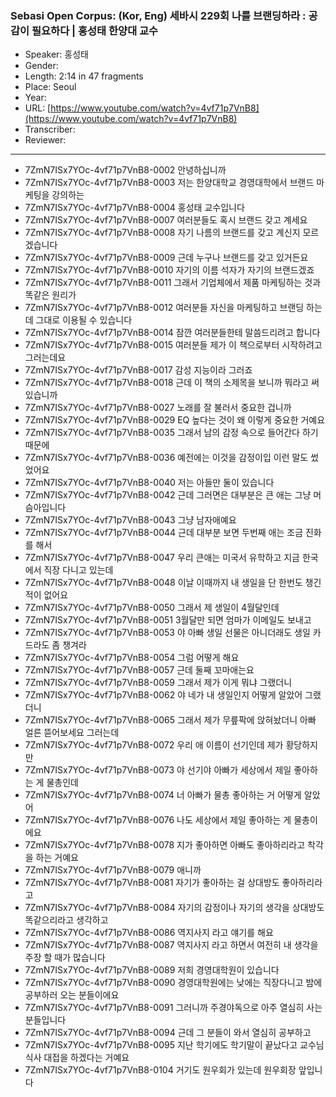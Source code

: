 ### Sebasi Open Corpus: (Kor, Eng) 세바시 229회 나를 브랜딩하라 : 공감이 필요하다 | 홍성태 한양대 교수

- Speaker: 홍성태
- Gender: 
- Length: 2:14 in 47 fragments
- Place: Seoul
- Year: 
- URL: [https://www.youtube.com/watch?v=4vf71p7VnB8](https://www.youtube.com/watch?v=4vf71p7VnB8)
- Transcriber: 
- Reviewer: 

---

- 7ZmN7ISx7YOc-4vf71p7VnB8-0002 안녕하십니까
- 7ZmN7ISx7YOc-4vf71p7VnB8-0003 저는 한양대학교 경영대학에서 브랜드 마케팅을 강의하는
- 7ZmN7ISx7YOc-4vf71p7VnB8-0004 홍성태 교수입니다
- 7ZmN7ISx7YOc-4vf71p7VnB8-0007 여러분들도 혹시 브랜드 갖고 계세요
- 7ZmN7ISx7YOc-4vf71p7VnB8-0008 자기 나름의 브랜드를 갖고 계신지 모르겠습니다
- 7ZmN7ISx7YOc-4vf71p7VnB8-0009 근데 누구나 브랜드를 갖고 있거든요
- 7ZmN7ISx7YOc-4vf71p7VnB8-0010 자기의 이름 석자가 자기의 브랜드겠죠
- 7ZmN7ISx7YOc-4vf71p7VnB8-0011 그래서 기업체에서 제품 마케팅하는 것과 똑같은 원리가
- 7ZmN7ISx7YOc-4vf71p7VnB8-0012 여러분들 자신을 마케팅하고 브랜딩 하는데 그대로 이용될 수 있습니다
- 7ZmN7ISx7YOc-4vf71p7VnB8-0014 잠깐 여러분들한테 말씀드리려고 합니다
- 7ZmN7ISx7YOc-4vf71p7VnB8-0015 여러분들 제가 이 책으로부터 시작하려고 그러는데요
- 7ZmN7ISx7YOc-4vf71p7VnB8-0017 감성 지능이라 그러죠
- 7ZmN7ISx7YOc-4vf71p7VnB8-0018 근데 이 책의 소제목을 보니까 뭐라고 써 있습니까
- 7ZmN7ISx7YOc-4vf71p7VnB8-0027 노래를 잘 불러서 중요한 겁니까
- 7ZmN7ISx7YOc-4vf71p7VnB8-0029 EQ 높다는 것이 왜 이렇게 중요한 거예요
- 7ZmN7ISx7YOc-4vf71p7VnB8-0035 그래서 남의 감정 속으로 들어간다 하기 때문에
- 7ZmN7ISx7YOc-4vf71p7VnB8-0036 예전에는 이것을 감정이입 이런 말도 썼었어요
- 7ZmN7ISx7YOc-4vf71p7VnB8-0040 저는 아들만 둘이 있습니다
- 7ZmN7ISx7YOc-4vf71p7VnB8-0042 근데 그러면은 대부분은 큰 애는 그냥 머슴아입니다
- 7ZmN7ISx7YOc-4vf71p7VnB8-0043 그냥 남자애예요
- 7ZmN7ISx7YOc-4vf71p7VnB8-0044 근데 대부분 보면 두번째 애는 조금 진화를 해서
- 7ZmN7ISx7YOc-4vf71p7VnB8-0047 우리 큰애는 미국서 유학하고 지금 한국에서 직장 다니고 있는데
- 7ZmN7ISx7YOc-4vf71p7VnB8-0048 이날 이때까지 내 생일을 단 한번도 챙긴 적이 없어요
- 7ZmN7ISx7YOc-4vf71p7VnB8-0050 그래서 제 생일이 4월달인데
- 7ZmN7ISx7YOc-4vf71p7VnB8-0051 3월달만 되면 엄마가 이메일도 보내고
- 7ZmN7ISx7YOc-4vf71p7VnB8-0053 야 아빠 생일 선물은 아니더래도 생일 카드라도 좀 챙겨라
- 7ZmN7ISx7YOc-4vf71p7VnB8-0054 그럼 어떻게 해요
- 7ZmN7ISx7YOc-4vf71p7VnB8-0057 근데 둘째 꼬마애는요
- 7ZmN7ISx7YOc-4vf71p7VnB8-0059 그래서 제가 이게 뭐냐 그랬더니
- 7ZmN7ISx7YOc-4vf71p7VnB8-0062 야 네가 내 생일인지 어떻게 알았어 그랬더니
- 7ZmN7ISx7YOc-4vf71p7VnB8-0065 그래서 제가 무릎팍에 앉혀놨더니 아빠 얼른 뜯어보세요 그러는데
- 7ZmN7ISx7YOc-4vf71p7VnB8-0072 우리 애 이름이 선기인데 제가 황당하지만
- 7ZmN7ISx7YOc-4vf71p7VnB8-0073 야 선기야 아빠가 세상에서 제일 좋아하는 게 물총인데
- 7ZmN7ISx7YOc-4vf71p7VnB8-0074 너 아빠가 물총 좋아하는 거 어떻게 알았어
- 7ZmN7ISx7YOc-4vf71p7VnB8-0076 나도 세상에서 제일 좋아하는 게 물총이에요
- 7ZmN7ISx7YOc-4vf71p7VnB8-0078 지가 좋아하면 아빠도 좋아하리라고 착각을 하는 거예요
- 7ZmN7ISx7YOc-4vf71p7VnB8-0079 애니까
- 7ZmN7ISx7YOc-4vf71p7VnB8-0081 자기가 좋아하는 걸 상대방도 좋아하리라고
- 7ZmN7ISx7YOc-4vf71p7VnB8-0084 자기의 감정이나 자기의 생각을 상대방도 똑같으리라고 생각하고
- 7ZmN7ISx7YOc-4vf71p7VnB8-0086 역지사지 라고 얘기를 해요
- 7ZmN7ISx7YOc-4vf71p7VnB8-0087 역지사지 라고 하면서 여전히 내 생각을 주장 할 때가 많습니다
- 7ZmN7ISx7YOc-4vf71p7VnB8-0089 저희 경영대학원이 있습니다
- 7ZmN7ISx7YOc-4vf71p7VnB8-0090 경영대학원에는 낮에는 직장다니고 밤에 공부하러 오는 분들이에요
- 7ZmN7ISx7YOc-4vf71p7VnB8-0091 그러니까 주경야독으로 아주 열심히 사는 분들입니다
- 7ZmN7ISx7YOc-4vf71p7VnB8-0094 근데 그 분들이 와서 열심히 공부하고
- 7ZmN7ISx7YOc-4vf71p7VnB8-0095 지난 학기에도 학기말이 끝났다고 교수님 식사 대접을 하겠다는 거예요
- 7ZmN7ISx7YOc-4vf71p7VnB8-0104 거기도 원우회가 있는데 원우회장 앞입니다

